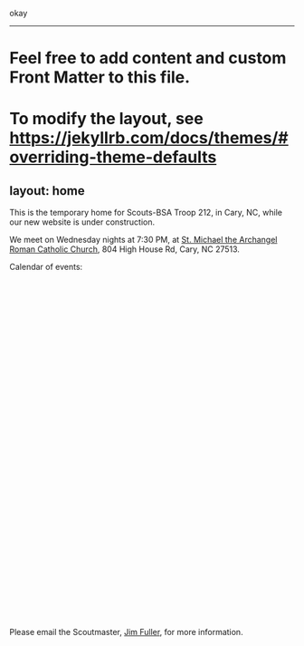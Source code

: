 <script type="text/javascript">
// JavaScript example

document.getElementById("demo").innerHTML = "Hello JavaScript!";
</script>
<p>okay</p>

---
# Feel free to add content and custom Front Matter to this file.
# To modify the layout, see https://jekyllrb.com/docs/themes/#overriding-theme-defaults

layout: home
---

This is the temporary home for Scouts-BSA Troop 212, in Cary, NC, while our new website is under construction. 

We meet on Wednesday nights at 7:30 PM, at [St. Michael the Archangel Roman Catholic Church](https://maps.app.goo.gl/SW6FWttWySoMRwZM9), 804 High House Rd, Cary, NC 27513.

Calendar of events:
<iframe src="webcal://scoutbook.scouting.org/ics/17175.5321B.ics" style="border: 0" width="800" height="600" frameborder="0" scrolling="no"></iframe>

Please email the Scoutmaster, [Jim Fuller](mailto:scoutmastertroop212cary), for more information.
